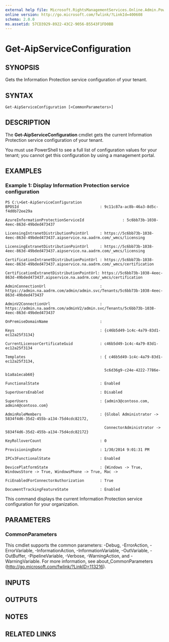 ```yaml
---
external help file: Microsoft.RightsManagementServices.Online.Admin.PowerShell.dll-Help.xml
online version: http://go.microsoft.com/fwlink/?LinkId=400608
schema: 2.0.0
ms.assetid: 57CD3929-8922-43C2-9056-B5543F1FD0BB
---
```


# Get-AipServiceConfiguration

## SYNOPSIS
Gets the Information Protection service configuration of your tenant.

## SYNTAX

```
Get-AipServiceConfiguration [<CommonParameters>]
```

## DESCRIPTION
The **Get-AipServiceConfiguration** cmdlet gets the current Information Protection service configuration of your tenant.

You must use PowerShell to see a full list of configuration values for your tenant; you cannot get this configuration by using a management portal.

## EXAMPLES

### Example 1: Display Information Protection service configuration
```
PS C:\>Get-AipServiceConfiguration
BPOSId                                    : 9c11c87a-ac8b-46a3-8d5c-f4d0b72ee29a

AzureInformationProtectionServiceId                 : 5c6bb73b-1038-4eec-863d-49bded473437

LicensingIntranetDistributionPointUrl     : https://5c6bb73b-1038-4eec-863d-49bded473437.aipservice.na.aadrm.com/_wmcs/licensing

LicensingExtranetDistributionPointUrl     : https://5c6bb73b-1038-4eec-863d-49bded473437.aipservice.na.aadrm.com/_wmcs/licensing

CertificationIntranetDistributionPointUrl : https://5c6bb73b-1038-4eec-863d-49bded473437.aipservice.na.aadrm.com/_wmcs/certification

CertificationExtranetDistributionPointUrl: https://5c6bb73b-1038-4eec-863d-49bded473437.aipservice.na.aadrm.com/_wmcs/certification

AdminConnectionUrl                        : https://admin.na.aadrm.com/admin/admin.svc/Tenants/5c6bb73b-1038-4eec-863d-49bded473437

AdminV2ConnectionUrl                      : https://admin.na.aadrm.com/adminV2/admin.svc/Tenants/5c6bb73b-1038-4eec-863d-49bded473437

OnPremiseDomainName                       :

Keys                                      : {c46b5d49-1c4c-4a79-83d1-ec12a25f3134}

CurrentLicensorCertificateGuid            : c46b5d49-1c4c-4a79-83d1-ec12a25f3134

Templates                                 : { c46b5d49-1c4c-4a79-83d1-ec12a25f3134,

                                            5c6d36g9-c24e-4222-7786e-b1a8a1ecab60}

FunctionalState                           : Enabled

SuperUsersEnabled                         : Disabled

SuperUsers                                : {admin3@contoso.com, admin4@contoso.com}

AdminRoleMembers                          : {Global Administrator -> 5834f4d6-35d2-455b-a134-75d4cdc82172,

                                            ConnectorAdministrator -> 5834f4d6-35d2-455b-a134-75d4cdc82172}

KeyRolloverCount                          : 0

ProvisioningDate                          : 1/30/2014 9:01:31 PM

IPCv3FunctionalState               		  : Enabled

DevicePlatformState                       : {Windows -> True, WindowsStore -> True, WindowsPhone -> True, Mac ->

FciEnabledForConnectorAuthorization       : True

DocumentTrackingFeatureState              : Enabled

```

This command displays the current Information Protection service configuration for your organization.

## PARAMETERS

### CommonParameters
This cmdlet supports the common parameters: -Debug, -ErrorAction, -ErrorVariable, -InformationAction, -InformationVariable, -OutVariable, -OutBuffer, -PipelineVariable, -Verbose, -WarningAction, and -WarningVariable. For more information, see about_CommonParameters (http://go.microsoft.com/fwlink/?LinkID=113216).

## INPUTS

## OUTPUTS

## NOTES

## RELATED LINKS

